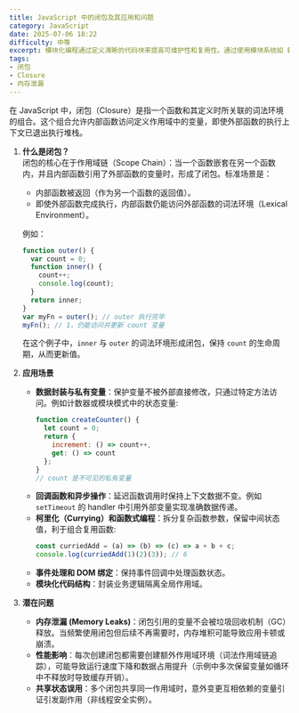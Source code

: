 ```yaml
---
title: JavaScript 中的闭包及其应用和问题
category: JavaScript
date: 2025-07-06 18:22
difficulty: 中等
excerpt: 模块化编程通过定义清晰的代码块来提高可维护性和复用性。通过使用模块系统如 ES6 的 import/export 或 AMD/CMD 模块加载器，可以有效地组织和管理代码。
tags:
- 闭包
- Closure
- 内存泄漏
---
```

在 JavaScript 中，闭包（Closure）是指一个函数和其定义时所关联的词法环境的组合。这个组合允许内部函数访问定义作用域中的变量，即使外部函数的执行上下文已退出执行堆栈。

1.  **什么是闭包？**  
    闭包的核心在于作用域链（Scope Chain）：当一个函数嵌套在另一个函数内，并且内部函数引用了外部函数的变量时，形成了闭包。标准场景是：
    -   内部函数被返回（作为另一个函数的返回值）。
    -   即使外部函数完成执行，内部函数仍能访问外部函数的词法环境（Lexical Environment）。

    例如：
    ```javascript
    function outer() {
      var count = 0;
      function inner() {
        count++;
        console.log(count);
      }
      return inner;
    }
    var myFn = outer(); // outer 执行完毕
    myFn(); // 1，仍能访问并更新 count 变量
    ```
    在这个例子中，`inner` 与 `outer` 的词法环境形成闭包，保持 `count` 的生命周期，从而更新值。

2.  **应用场景**  
    -   **数据封装与私有变量**：保护变量不被外部直接修改，只通过特定方法访问。例如计数器或模块模式中的状态变量:
        ```javascript
        function createCounter() {
          let count = 0;
          return {
            increment: () => count++,
            get: () => count
          };
        }
        // count 是不可见的私有变量
        ```
    -   **回调函数和异步操作**：延迟函数调用时保持上下文数据不变。例如 `setTimeout` 的 handler 中引用外部变量实现准确数据传递。
    -   **柯里化（Currying）和函数式编程**：拆分复杂函数参数，保留中间状态值，利于组合复用函数:
        ```javascript
        const curriedAdd = (a) => (b) => (c) => a + b + c;
        console.log(curriedAdd(1)(2)(3)); // 6
        ```
    -   **事件处理和 DOM 绑定**：保持事件回调中处理函数状态。
    -   **模块化代码结构**：封装业务逻辑隔离全局作用域。

3.  **潜在问题**  
    -   **内存泄漏 (Memory Leaks)**：闭包引用的变量不会被垃圾回收机制（GC）释放。当频繁使用闭包但后续不再需要时，内存堆积可能导致应用卡顿或崩溃。
    -   **性能影响**：每次创建闭包都需要创建额外作用域环境（词法作用域链追踪），可能导致运行速度下降和数据占用提升（示例中多次保留变量如循环中不释放时导致缓存开销）。
    -   **共享状态误用**：多个闭包共享同一作用域时，意外变更互相依赖的变量引证引发副作用（非线程安全实例）。
